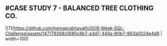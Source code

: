 #CASE STUDY 7 - BALANCED TREE CLOTHING CO.
-----------------------------------------------------------------------------------------------------
![7](https://github.com/hemaprabhavathi20/8-Week-SQL-Challenge/assets/147178268/0685c8b7-a3d7-449a-80b7-863a0024e4d9 | width=100)

